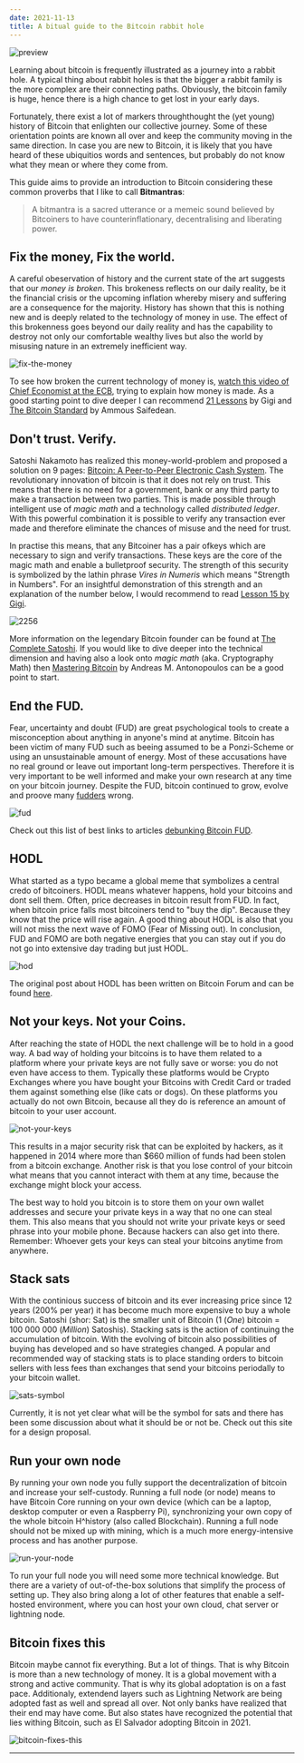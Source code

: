 ```yaml
---
date: 2021-11-13
title: A bitual guide to the Bitcoin rabbit hole
---
```


![preview](./bitmantra.png)

Learning about bitcoin is frequently illustrated as a journey into a rabbit hole. A typical thing about rabbit holes is that the bigger a rabbit family is the more complex are their connecting paths. Obviously, the bitcoin family is huge, hence there is a high chance to get lost in your early days.

Fortunately, there exist a lot of markers throughthought the (yet young) history of Bitcoin that enlighten our collective journey. Some of these orientation points are known all over and keep the community moving in the same direction. In case you are new to Bitcoin, it is likely that you have heard of these ubiquitios words and sentences, but probably do not know what they mean or where they come from. 

This guide aims to provide an introduction to Bitcoin considering these common proverbs that I like to call **Bitmantras**:

> A bitmantra is a sacred utterance or a memeic sound believed by Bitcoiners to have counterinflationary, decentralising and liberating power.

## Fix the money, Fix the world.

A careful obeservation of history and the current state of the art suggests that our *money is broken*. This brokeness reflects on our daily reality, be it the financial crisis or the upcoming inflation whereby misery and suffering are a consequence for the majority. History has shown that this is nothing new and is deeply related to the technology of money in use. The effect of this brokenness goes beyond our daily reality and has the capability to destroy not only our comfortable wealthy lives but also the world by misusing nature in an extremely inefficient way.

![fix-the-money](./fix-the-world.png)

To see how broken the current technology of money is, [watch this video of Chief Economist at the ECB](https://www.youtube.com/watch?v=tY8rsXD6L_8), trying to explain how money is made. As a good starting point to dive deeper I can recommend [21 Lessons](https://21lessons.com/) by Gigi and  [The Bitcoin Standard](www.amazon.com%2FBitcoin-Standard-Decentralized-Alternative-Central%2Fdp%2F1119473861&usg=AOvVaw2yMY4ZFsrMpj5UckmvL05d) by Ammous Saifedean. 

## Don't trust. Verify.

Satoshi Nakamoto has realized this money-world-problem and proposed a solution on 9 pages: [Bitcoin: A Peer-to-Peer Electronic Cash System](https://bitcoin.org/bitcoin.pdf). The revolutionary innovation of bitcoin is that it does not rely on trust. This means that there is no need for a government, bank or any third party to make a transaction between two parties. This is made possible through intelligent use of *magic math* and a technology called *distributed ledger*. With this powerful combination it is possible to verify any transaction ever made and therefore eliminate the chances of misuse and the need for trust.

In practise this means, that any Bitcoiner has a pair ofkeys which are necessary to sign and verify transactions. These keys are the core of the magic math and enable a bulletproof security. The strength of this security is symbolized by the lathin phrase *Vires in Numeris* which means "Strength in Numbers". For an insightful demonstration of this strength and an explanation of the number below, I would recommend to read [Lesson 15 by Gigi](https://21lessons.com/15/).

![2256](./2256.gif)

More information on the legendary Bitcoin founder can be found at [The Complete Satoshi](https://satoshi.nakamotoinstitute.org/). If you would like to dive deeper into the technical dimension and having also a look onto *magic math* (aka. Cryptography Math) then [Mastering Bitcoin](https://bitcoinbook.info/) by Andreas M. Antonopoulos can be a good point to start.

## End the FUD.

Fear, uncertainty and doubt (FUD) are great psychological tools to create a misconception about anything in anyone's mind at anytime. Bitcoin has been victim of many FUD such as beeing assumed to be a Ponzi-Scheme or using an unsustainable amount of energy. Most of these accusations have no real ground or leave out important long-term perspectives. Therefore it is very important to be well informed and make your own research at any time on your bitcoin journey. Despite the FUD, bitcoin continued to grow, evolve and proove many [fudders](https://www.youtube.com/watch?v=kxAeMoRTMbo) wrong.

![fud](./fud.png)


Check out this list of best links to articles [debunking Bitcoin FUD](https://endthefud.org/).

## HODL

What started as a typo became a global meme that symbolizes a central credo of bitcoiners. HODL means whatever happens, hold your bitcoins and dont sell them. Often, price decreases in bitcoin result from FUD. In fact, when bitcoin price falls most bitcoiners tend to "buy the dip". Because they know that the price will rise again. A good thing about HODL is also that you will not miss the next wave of FOMO (Fear of Missing out). In conclusion, FUD and FOMO are both negative energies that you can stay out if you do not go into extensive day trading but just HODL.

![hod](./hodl.jpg)

The original post about HODL has been written on Bitcoin Forum and can be found [here](https://bitcointalk.org/index.php?topic=375643.0). 

## Not your keys. Not your Coins.

After reaching the state of HODL the next challenge will be to hold in a good way. A bad way of holding your bitcoins is to have them related to a platform where your private keys are not fully save or worse: you do not even have access to them. Typically these platforms would be Crypto Exchanges where you have bought your Bitcoins with Credit Card or traded them against something else (like cats or dogs). On these platforms you actually do not own Bitcoin, because all they do is reference an amount of bitcoin to your user account. 

![not-your-keys](./not-your-keys.png)

This results in a major security risk that can be exploited by hackers, as it happened in 2014 where more than $660 million of funds had been stolen from a bitcoin exchange. Another risk is that you lose control of your bitcoin what means that you cannot interact with them at any time, because the exchange might block your access.

The best way to hold you bitcoin is to store them on your own wallet addresses and secure your private keys in a way that no one can steal them. This also means that you should not write your private keys or seed phrase into your mobile phone. Because hackers can also get into there. Remember: Whoever gets your keys can steal your bitcoins anytime from anywhere.

## Stack sats

With the continious success of bitcoin and its ever increasing price since 12 years (200% per year) it has become much more expensive to buy a whole bitcoin. Satoshi (shor: Sat) is the smaller unit of Bitcoin (1 (*One*) bitcoin = 100 000 000 (*Million*) Satoshis). Stacking sats is the action of continuing the accumulation of bitcoin. With the evolving of bitcoin also possibilities of buying has developed and so have strategies changed. A popular and recommended way of stacking stats is to place standing orders to bitcoin sellers with less fees than exchanges that send your bitcoins periodally to your bitcoin wallet.

![sats-symbol](./stack-sats.png)

Currently, it is not yet clear what will be the symbol for sats and there has been some discussion about what it should be or not be. Check out this site for a design proposal.


## Run your own node

By running your own node you fully support the decentralization of bitcoin and increase your self-custody. Running a full node (or node) means to have Bitcoin Core running on your own device (which can be a laptop, desktop computer or even a Raspberry Pi), synchronizing your own copy of the whole bitcoin H^history (also called Blockchain). Running a full node should not be mixed up with mining, which is a much more energy-intensive process and has another purpose. 

![run-your-node](./run-your-node.png)

To run your full node you will need some more technical knowledge. But there are a variety of out-of-the-box solutions that simplify the process of setting up. They also bring along a lot of other features that enable a self-hosted environment, where you can host your own cloud, chat server or lightning node.

## Bitcoin fixes this

Bitcoin maybe cannot fix everything. But a lot of things. That is why Bitcoin is more than a new technology of money. It is a global movement with a strong and active community. That is why its global adoptation is on a fast pace. Additionaly, extendend layers such as Lightning Network are being adopted fast as well and spread all over. Not only banks have realized that their end may have come. But also states have recognized the potential that lies withing Bitcoin, such as El Salvador adopting Bitcoin in 2021.

![bitcoin-fixes-this](./bitcoin-fixes-this.png)

---
